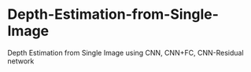 # Depth-Estimation-from-Single-Image
Depth Estimation from Single Image using CNN, CNN+FC, CNN-Residual network
